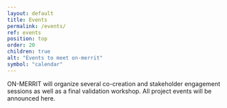 ```yaml
---
layout: default
title: Events
permalink: /events/
ref: events
position: top
order: 20
children: true
alt: "Events to meet on-merrit"
symbol: "calendar"
---
```

<!-- Start editing content here -->
ON-MERRIT will organize several co-creation and stakeholder engagement sessions as well as a final validation workshop. All project events will be announced here.
